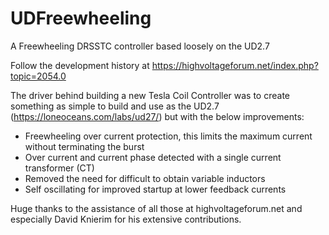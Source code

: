 # UDFreewheeling
A Freewheeling DRSSTC controller based loosely on the UD2.7

Follow the development history at https://highvoltageforum.net/index.php?topic=2054.0

The driver behind building a new Tesla Coil Controller was to create something as simple to build and use as the UD2.7 (https://loneoceans.com/labs/ud27/) but with the below improvements:
* Freewheeling over current protection, this limits the maximum current without terminating the burst
* Over current and current phase detected with a single current transformer (CT)
* Removed the need for difficult to obtain variable inductors
* Self oscillating for improved startup at lower feedback currents

Huge thanks to the assistance of all those at highvoltageforum.net and especially David Knierim for his extensive contributions.
